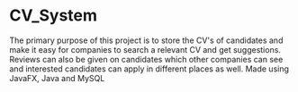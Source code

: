 # CV_System
The primary purpose of this project is to store the CV's of candidates and make it easy for companies to search a relevant CV and get suggestions. Reviews can also be given on candidates which other companies can see and interested candidates can apply in different places as well.
Made using JavaFX, Java and MySQL
